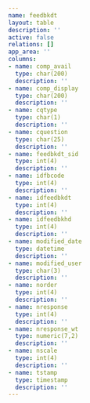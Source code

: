 ```yaml
---
name: feedbkdt
layout: table
description: ''
active: false
relations: []
app_area: ''
columns:
- name: comp_avail
  type: char(200)
  description: ''
- name: comp_display
  type: char(200)
  description: ''
- name: cqtype
  type: char(1)
  description: ''
- name: cquestion
  type: char(25)
  description: ''
- name: feedbkdt_sid
  type: int(4)
  description: ''
- name: idfbcode
  type: int(4)
  description: ''
- name: idfeedbkdt
  type: int(4)
  description: ''
- name: idfeedbkhd
  type: int(4)
  description: ''
- name: modified_date
  type: datetime
  description: ''
- name: modified_user
  type: char(3)
  description: ''
- name: norder
  type: int(4)
  description: ''
- name: nresponse
  type: int(4)
  description: ''
- name: nresponse_wt
  type: numeric(7,2)
  description: ''
- name: nscale
  type: int(4)
  description: ''
- name: tstamp
  type: timestamp
  description: ''
---
```


